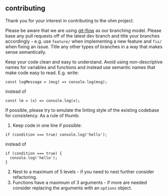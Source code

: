 ## contributing
Thank you for your interest in contributing to the ohm project.

Please be aware that we are using [git-flow](https://nvie.com/posts/a-successful-git-branching-model/) as our branching model. Please base any pull requests off of the latest dev branch and title your branches accordingly - e.g. use `feature/` when implementing a new feature and `fix/` when fixing an issue. Title any other types of branches in a way that makes sense semantically.

Keep your code clean and easy to understand. Avoid using non-descriptive names for variables and functions and instead use semantic names that make code easy to read. E.g. write:
```
const logMessage = (msg) => console.log(msg);
```
instead of
```
const lm = (x) => console.log(x);
```

If possible, please try to emulate the linting style of the existing codebase for consistency. As a rule of thumb:
1. Keep code in one line if possible:
```
if (condition === true) console.log('hello');
```
instead of
```
if (condition === true) {
  console.log('hello');
}
```
2. Nest to a maximum of 5 levels - if you need to nest further consider refactoring.
3. Functions have a maximum of 3 arguments - if more are needed consider replacing the arguments with an `options` object.
